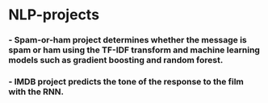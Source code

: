 # NLP-projects### - Spam-or-ham project determines whether the message is spam or ham using the TF-IDF transform and machine learning models such as gradient boosting and random forest.### - IMDB project predicts the tone of the response to the film with the RNN.